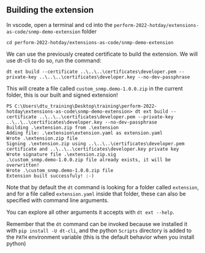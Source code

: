## Building the extension

In vscode, open a terminal and cd into the `perform-2022-hotday/extensions-as-code/snmp-demo-extension` folder

```
cd perform-2022-hotday/extensions-as-code/snmp-demo-extension
```

We can use the previously created certificate to build the extension. We will use dt-cli to do so, run the command:

```
dt ext build --certificate ..\..\..\certificates\developer.pem --private-key ..\..\..\certificates\developer.key --no-dev-passphrase
```

This will create a file called `custom_snmp.demo-1.0.0.zip` in the current folder, this is our built and signed extension!

```text
PS C:\Users\dtu_training\Desktop\training\perform-2022-hotday\extensions-as-code\snmp-demo-extension> dt ext build --certificate ..\..\..\certificates\developer.pem --private-key ..\..\..\certificates\developer.key --no-dev-passphrase
Building .\extension.zip from .\extension
Adding file: .\extension\extension.yaml as extension.yaml
Wrote .\extension.zip file
Signing .\extension.zip using ..\..\..\certificates\developer.pem certificate and ..\..\..\certificates\developer.key private key
Wrote signature file .\extension.zip.sig
.\custom_snmp.demo-1.0.0.zip file already exists, it will be overwritten!
Wrote .\custom_snmp.demo-1.0.0.zip file
Extension built successfuly! :-)
```

Note that by default the `dt` command is looking for a folder called `extension`, and for a file called `extension.yaml` inside that folder, these can also be specified with command line arguments.

You can explore all other arguments it accepts with `dt ext --help`.  

Remember that the `dt` command can be invoked because we installed it with `pip install -U dt-cli`, and the python `Scripts` directory is added to the `PATH` environment variable (this is the default behavior when you install python)
